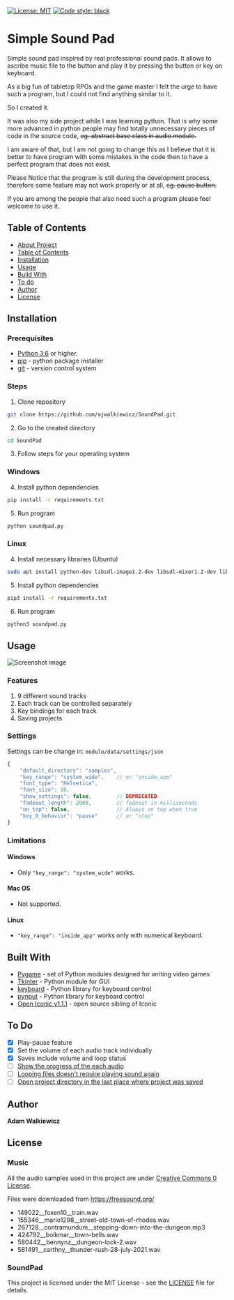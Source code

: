 [![License: MIT](https://img.shields.io/badge/License-MIT-yellow.svg)](https://opensource.org/licenses/MIT)
<a href="https://github.com/psf/black"><img alt="Code style: black" src="https://img.shields.io/badge/code%20style-black-000000.svg"></a>

# Simple Sound Pad

Simple sound pad inspired by real professional sound pads. It allows to ascribe music file to the button and play it by pressing the button or key on keyboard.

As a big fun of tabletop RPGs and the game master I felt the urge to have such a program, but I could not find anything similar to it.

So I created it.

It was also my side project while I was learning python. That is why some more advanced in python people may find totally unnecessary pieces of code in the source code, ~~eg. abstract base class in audio module.~~

I am aware of that, but I am not going to change this as I believe that it is better to have program with some mistakes in the code then to have a perfect program that does not exist.

Please Notice that the program is still during the development process, therefore some feature may not work properly or at all, ~~eg. pause button.~~

If you are among the people that also need such a program please feel welcome to use it.

## Table of Contents

- [About Project](#simple-sound-pad)
- [Table of Contents](#table-of-contents)
- [Installation](#installation)
- [Usage](#usage)
- [Build With](#built-with)
- [To do](#todo)
- [Author](#authors)
- [License](#license)

## Installation

### Prerequisites

- [Python 3.6](https://www.python.org/download/releases/3.0/) or higher.
- [pip](https://pip.pypa.io/en/stable/) - python package installer
- [git](https://git-scm.com/) - version control system

### Steps

1. Clone repository

```Bash
git clone https://github.com/ajwalkiewicz/SoundPad.git
```

2. Go to the created directory

```Bash
cd SoundPad
```

3. Follow steps for your operating system

### Windows

4. Install python dependencies

```Bash
pip install -r requirements.txt
```

5. Run program

```Bash
python soundpad.py
```

### Linux

4. Install necessary libraries (Ubuntu)

```bash
sudo apt install python-dev libsdl-image1.2-dev libsdl-mixer1.2-dev libsdl-ttf2.0-dev libsdl1.2-dev libsmpeg-dev python-numpy subversion libportmidi-dev ffmpeg libswscale-dev libavformat-dev libavcodec-dev libfreetype6-dev
```

5. Install python dependencies

```Bash
pip3 install -r requirements.txt
```

6. Run program

```Bash
python3 soundpad.py
```

## Usage

![Screenshot image](https://github.com/ajwalkiewicz/sound-pad/blob/master/image.png)

### Features

1. 9 different sound tracks
2. Each track can be controlled separately
3. Key bindings for each track
4. Saving projects

### Settings

Settings can be change in: `module/data/settings/json`

```javascript
{
    "default_directory": "samples",
    "key_range": "system_wide",    // or "inside_app"
    "font_type": "Helvetica",
    "font_size": 10,
    "show_settings": false,        // DEPRECATED
    "fadeout_length": 2000,        // fadeout in milliseconds
    "on_top": false,               // Always on top when true
    "key_0_behavior": "pause"      // or "stop"
}
```

### Limitations

#### Windows

- Only `"key_range": "system_wide"` works.

#### Mac OS

- Not supported.

#### Linux

- `"key_range": "inside_app"` works only with numerical keyboard.

## Built With

- [Pygame](https://www.pygame.org/docs/) - set of Python modules designed for writing video games
- [Tkinter](https://docs.python.org/3/library/tk.html) - Python module for GUI
- [keyboard](https://pypi.org/project/keyboard/) - Python library for keyboard control
- [pynput](https://pypi.org/project/pynput/) - Python library for keyboard control
- [Open Iconic v1.1.1](https://github.com/iconic/open-iconic) - open source sibling of Iconic

## To Do

- [x] Play-pause feature
- [x] Set the volume of each audio track individually
- [x] Saves include volume and loop status
- [ ] [Show the progress of the each audio](https://github.com/ajwalkiewicz/SoundPad/issues/4)
- [ ] [Looping files doesn't require playing sound again](https://github.com/ajwalkiewicz/SoundPad/issues/5)
- [ ] [Open project directory in the last place where project was saved](https://github.com/ajwalkiewicz/SoundPad/issues/6)

## Author

**Adam Walkiewicz**

## License

### Music

All the audio samples used in this project are under [Creative Commons 0 License](https://creativecommons.org/publicdomain/zero/1.0/).

Files were downloaded from https://freesound.org/

- 149022\_\_foxen10\_\_train.wav
- 155346\_\_mario1298\_\_street-old-town-of-rhodes.wav
- 267128\_\_contramundum\_\_stepping-down-into-the-dungeon.mp3
- 424792\_\_bolkmar\_\_town-bells.wav
- 580442\_\_bennynz\_\_dungeon-lock-2.wav
- 581491\_\_carthny\_\_thunder-rush-28-july-2021.wav

### SoundPad

This project is licensed under the MIT License - see the [LICENSE](LICENSE) file for details.
